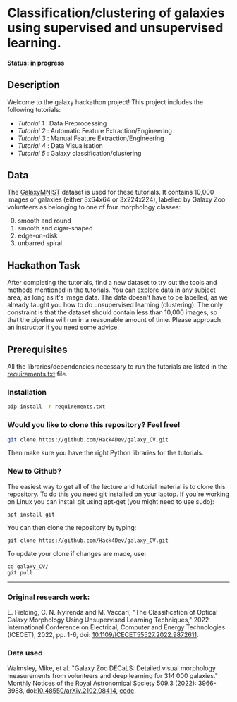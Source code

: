 # Classification/clustering of galaxies using supervised and unsupervised learning.

#### Status: in progress

## Description
   
Welcome to the galaxy hackathon project! This project includes the following tutorials:

- *Tutorial 1* : Data Preprocessing
- *Tutorial 2* : Automatic Feature Extraction/Engineering
- *Tutorial 3* : Manual Feature Extraction/Engineering
- *Tutorial 4* : Data Visualisation
- *Tutorial 5* : Galaxy classification/clustering

## Data

The [GalaxyMNIST](https://github.com/mwalmsley/galaxy_mnist) dataset is used for these tutorials. It contains 10,000 images of galaxies (either 3x64x64 or 3x224x224), labelled by Galaxy Zoo volunteers as belonging to one of four morphology classes:

0. smooth and round
1. smooth and cigar-shaped
2. edge-on-disk
3. unbarred spiral


## Hackathon Task
After completing the tutorials, find a new dataset to try out the tools and methods mentioned in the tutorials. You can explore data in any subject area, as long as it's image data. The data doesn't have to be labelled, as we already taught you how to do unsupervised learning (clustering). The only constraint is that the dataset should contain less than 10,000 images, so that the pipeline will run in a reasonable amount of time. Please approach an instructor if you need some advice.

## Prerequisites

All the libraries/dependencies necessary to run the tutorials are listed in the [requirements.txt](https://github.com/Hack4Dev/galaxy_CV/blob/main/requirements.txt) file.


### Installation


```bash
pip install -r requirements.txt
```

### Would you like to clone this repository? Feel free!

```bash
git clone https://github.com/Hack4Dev/galaxy_CV.git
```

Then make sure you have the right Python libraries for the tutorials. 


### New to Github?

The easiest way to get all of the lecture and tutorial material is to clone this repository. To do this you need git installed on your laptop. If you're working on Linux you can install git using apt-get (you might need to use sudo):

```
apt install git
```

You can then clone the repository by typing:

```
git clone https://github.com/Hack4Dev/galaxy_CV.git
```

To update your clone if changes are made, use:

```
cd galaxy_CV/
git pull
```

----

### Original research work:

E. Fielding, C. N. Nyirenda and M. Vaccari, "The Classification of Optical Galaxy Morphology Using Unsupervised Learning Techniques," 2022 International Conference on Electrical, Computer and Energy Technologies (ICECET), 2022, pp. 1-6, doi: [10.1109/ICECET55527.2022.9872611](https://doi.org/10.1109/ICECET55527.2022.9872611).

### Data used

Walmsley, Mike, et al. "Galaxy Zoo DECaLS: Detailed visual morphology measurements from volunteers and deep learning for 314 000 galaxies." Monthly Notices of the Royal Astronomical Society 509.3 (2022): 3966-3988, doi:[10.48550/arXiv.2102.08414](https://doi.org/10.48550/arXiv.2102.08414), [code](https://doi.org/10.5281/zenodo.6483176
).
